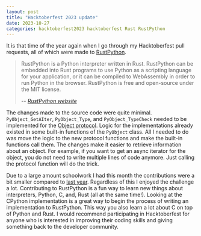 ```yaml
---
layout: post
title: "Hacktoberfest 2023 update"
date: 2023-10-27
categories: hacktoberfest2023 hacktoberfest Rust RustPython
---
```


It is that time of the year again when I go through my Hacktoberfest pull requests, all of which were made to [RustPython](https://github.com/RustPython/RustPython). 

> RustPython is a Python interpreter written in Rust. RustPython can be embedded into Rust programs to use Python as a scripting language for your application, or it can be compiled to WebAssembly in order to run Python in the browser. RustPython is free and open-source under the MIT license. 
> 
>
> -- <cite>[RustPython website](https://rustpython.github.io/)</cite>

The changes made to the source code were quite minimal. `PyObject_GetAIter`, `PyObject_Type`, and `PyObject_TypeCheck` needed to be implemented for the [Object protocol](https://docs.python.org/3/c-api/object.html). Logic for the implementations already existed in some built-in functions of the `PyObject` class. All I needed to do was move the logic to the new protocol functions and make the built-in functions call them. The changes make it easier to retrieve information about an object. For example, if you want to get an async iterator for the object, you do not need to write multiple lines of code anymore. Just calling the protocol function will do the trick.

Due to a large amount schoolwork I had this month the contributions were a bit smaller compared to [last year](https://dannasman.github.io/hacktoberfest-22). Regardless of this I enjoyed the challenge a lot. Contributing to RustPython is a fun way to learn new things about interpreters, Python, C, and, Rust (all at the same time!). Looking at the CPython implementation is a great way to begin the process of writing an implementation to RustPython. This way you also learn a lot about C on top of Python and Rust. I would recommend participating in Hacktoberfest for anyone who is interested in improving their coding skills and giving something back to the developer community.
